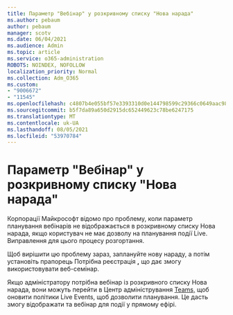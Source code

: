 ```yaml
---
title: Параметр "Вебінар" у розкривному списку "Нова нарада"
ms.author: pebaum
author: pebaum
manager: scotv
ms.date: 06/04/2021
ms.audience: Admin
ms.topic: article
ms.service: o365-administration
ROBOTS: NOINDEX, NOFOLLOW
localization_priority: Normal
ms.collection: Adm_O365
ms.custom:
- "9006672"
- "11545"
ms.openlocfilehash: c4807b4e055bf57e3393310d0e144798599c29366c0649aac989b1f802f51c76
ms.sourcegitcommit: b5f7da89a650d2915dc652449623c78be6247175
ms.translationtype: MT
ms.contentlocale: uk-UA
ms.lasthandoff: 08/05/2021
ms.locfileid: "53970784"
---
```

# <a name="webinar-option-missing-in-new-meeting-drop-down"></a>Параметр "Вебінар" у розкривному списку "Нова нарада"

Корпорації Майкрософт відомо про проблему, коли параметр планування вебінарів не відображається в розкривному списку Нова нарада, якщо користувач не має дозволу на планування події Live.  Виправлення для цього процесу розгортання.

Щоб вирішити цю проблему зараз, заплануйте нову нараду, а потім установіть прапорець Потрібна реєстрація **,** що дає змогу використовувати веб-семінар.

Якщо адміністратору потрібна вебінар  із розкривного списку Нова нарада, вони можуть перейти в Центр адміністрування [Teams,](https://admin.teams.microsoft.com/policies/broadcasts) щоб оновити політики Live Events, щоб дозволити планування. Це дасть змогу відображати та вебінар для події у прямому ефірі.